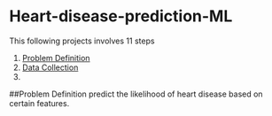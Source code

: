 # Heart-disease-prediction-ML
This following projects involves 11 steps
1. [Problem Definition](#problem_definition)
2. [Data Collection](#dataset)
3. 




##Problem Definition
 predict the likelihood of heart disease based on certain features.

